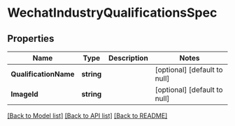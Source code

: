 # WechatIndustryQualificationsSpec

## Properties
Name | Type | Description | Notes
------------ | ------------- | ------------- | -------------
**QualificationName** | **string** |  | [optional] [default to null]
**ImageId** | **string** |  | [optional] [default to null]

[[Back to Model list]](../README.md#documentation-for-models) [[Back to API list]](../README.md#documentation-for-api-endpoints) [[Back to README]](../README.md)


